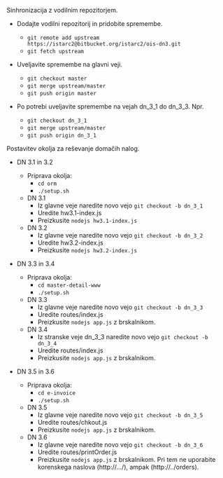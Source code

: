 Sinhronizacija z vodilnim repozitorjem.
* Dodajte vodilni repozitorij in pridobite spremembe.
	* `git remote add upstream https://istarc2@bitbucket.org/istarc2/ois-dn3.git`
	* `git fetch upstream`

* Uveljavite spremembe na glavni veji.
	*  `git checkout master`
	*  `git merge upstream/master`
	*  `git push origin master`

* Po potrebi uveljavite spremembe na vejah dn_3_1 do dn_3_3. Npr.
	* `git checkout dn_3_1`
	* `git merge upstream/master`
	* `git push origin dn_3_1`

Postavitev okolja za reševanje domačih nalog.
* DN 3.1 in 3.2
	* Priprava okolja:
		* `cd orm`
		* `./setup.sh`
	* DN 3.1 
		* Iz glavne veje naredite novo vejo `git checkout -b dn_3_1`
		* Uredite hw3.1-index.js
		* Preizkusite `nodejs hw3.1-index.js`
	* DN 3.2 
		* Iz glavne veje naredite novo vejo `git checkout -b dn_3_2`
		* Uredite hw3.2-index.js
		* Preizkusite `nodejs hw3.2-index.js`

* DN 3.3 in 3.4
	* Priprava okolja:
		* `cd master-detail-www`
		* `./setup.sh`
	* DN 3.3
		* Iz glavne veje naredite novo vejo `git checkout -b dn_3_3`
		* Uredite routes/index.js
		* Preizkusite `nodejs app.js` z brskalnikom.
	* DN 3.4
		* Iz stranske veje dn_3_3 naredite novo vejo `git checkout -b dn_3_4`
		* Uredite routes/index.js
		* Preizkusite `nodejs app.js` z brskalnikom.

* DN 3.5 in 3.6
	* Priprava okolja:
		* `cd e-invoice`
		* `./setup.sh`
	* DN 3.5
		* Iz glavne veje naredite novo vejo `git checkout -b dn_3_5`
		* Uredite routes/chkout.js
		* Preizkusite `nodejs app.js` z brskalnikom.
	* DN 3.6
		* Iz glavne veje naredite novo vejo `git checkout -b dn_3_6`
		* Uredite routes/printOrder.js
		* Preizkusite `nodejs app.js` z brskalnikom. Pri tem ne uporabite korenskega naslova \(http://.../\), ampak \(http://../orders\).
